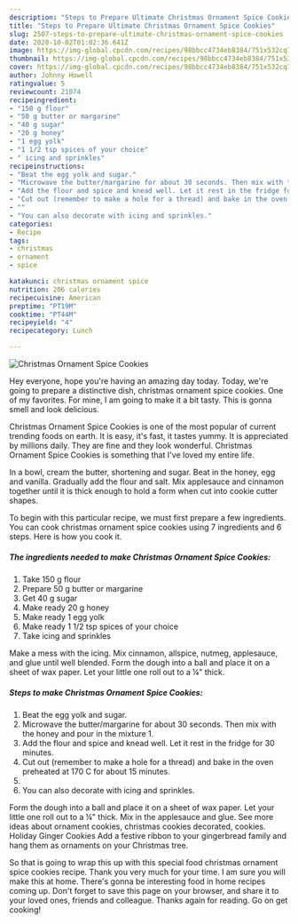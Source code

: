```yaml
---
description: "Steps to Prepare Ultimate Christmas Ornament Spice Cookies"
title: "Steps to Prepare Ultimate Christmas Ornament Spice Cookies"
slug: 2507-steps-to-prepare-ultimate-christmas-ornament-spice-cookies
date: 2020-10-02T01:02:36.641Z
image: https://img-global.cpcdn.com/recipes/98bbcc4734eb8384/751x532cq70/christmas-ornament-spice-cookies-recipe-main-photo.jpg
thumbnail: https://img-global.cpcdn.com/recipes/98bbcc4734eb8384/751x532cq70/christmas-ornament-spice-cookies-recipe-main-photo.jpg
cover: https://img-global.cpcdn.com/recipes/98bbcc4734eb8384/751x532cq70/christmas-ornament-spice-cookies-recipe-main-photo.jpg
author: Johnny Howell
ratingvalue: 5
reviewcount: 21074
recipeingredient:
- "150 g flour"
- "50 g butter or margarine"
- "40 g sugar"
- "20 g honey"
- "1 egg yolk"
- "1 1/2 tsp spices of your choice"
- " icing and sprinkles"
recipeinstructions:
- "Beat the egg yolk and sugar."
- "Microwave the butter/margarine for about 30 seconds. Then mix with the honey and pour in the mixture 1."
- "Add the flour and spice and knead well. Let it rest in the fridge for 30 minutes."
- "Cut out (remember to make a hole for a thread) and bake in the oven preheated at 170 C for about 15 minutes."
- ""
- "You can also decorate with icing and sprinkles."
categories:
- Recipe
tags:
- christmas
- ornament
- spice

katakunci: christmas ornament spice 
nutrition: 206 calories
recipecuisine: American
preptime: "PT19M"
cooktime: "PT44M"
recipeyield: "4"
recipecategory: Lunch

---
```



![Christmas Ornament Spice Cookies](https://img-global.cpcdn.com/recipes/98bbcc4734eb8384/751x532cq70/christmas-ornament-spice-cookies-recipe-main-photo.jpg)

Hey everyone, hope you're having an amazing day today. Today, we're going to prepare a distinctive dish, christmas ornament spice cookies. One of my favorites. For mine, I am going to make it a bit tasty. This is gonna smell and look delicious.

Christmas Ornament Spice Cookies is one of the most popular of current trending foods on earth. It is easy, it's fast, it tastes yummy. It is appreciated by millions daily. They are fine and they look wonderful. Christmas Ornament Spice Cookies is something that I've loved my entire life.

In a bowl, cream the butter, shortening and sugar. Beat in the honey, egg and vanilla. Gradually add the flour and salt. Mix applesauce and cinnamon together until it is thick enough to hold a form when cut into cookie cutter shapes.


To begin with this particular recipe, we must first prepare a few ingredients. You can cook christmas ornament spice cookies using 7 ingredients and 6 steps. Here is how you cook it.

<!--inarticleads1-->

##### The ingredients needed to make Christmas Ornament Spice Cookies:

1. Take 150 g flour
1. Prepare 50 g butter or margarine
1. Get 40 g sugar
1. Make ready 20 g honey
1. Make ready 1 egg yolk
1. Make ready 1 1/2 tsp spices of your choice
1. Take  icing and sprinkles


Make a mess with the icing. Mix cinnamon, allspice, nutmeg, applesauce, and glue until well blended. Form the dough into a ball and place it on a sheet of wax paper. Let your little one roll out to a ¼&#34; thick. 

<!--inarticleads2-->

##### Steps to make Christmas Ornament Spice Cookies:

1. Beat the egg yolk and sugar.
1. Microwave the butter/margarine for about 30 seconds. Then mix with the honey and pour in the mixture 1.
1. Add the flour and spice and knead well. Let it rest in the fridge for 30 minutes.
1. Cut out (remember to make a hole for a thread) and bake in the oven preheated at 170 C for about 15 minutes.
1. 
1. You can also decorate with icing and sprinkles.


Form the dough into a ball and place it on a sheet of wax paper. Let your little one roll out to a ¼&#34; thick. Mix in the applesauce and glue. See more ideas about ornament cookies, christmas cookies decorated, cookies. Holiday Ginger Cookies Add a festive ribbon to your gingerbread family and hang them as ornaments on your Christmas tree. 

So that is going to wrap this up with this special food christmas ornament spice cookies recipe. Thank you very much for your time. I am sure you will make this at home. There's gonna be interesting food in home recipes coming up. Don't forget to save this page on your browser, and share it to your loved ones, friends and colleague. Thanks again for reading. Go on get cooking!
